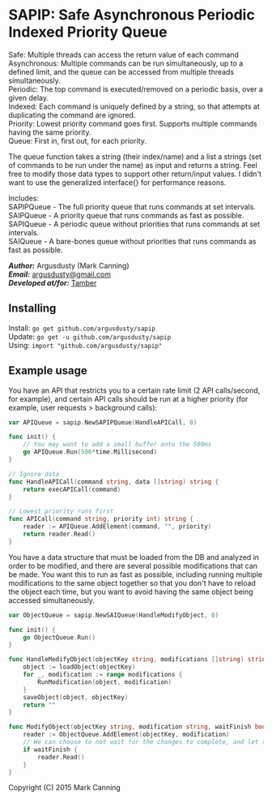 SAPIP: Safe Asynchronous Periodic Indexed Priority Queue
========================================================
Safe: Multiple threads can access the return value of each command
Asynchronous: Multiple commands can be run simultaneously, up to a defined limit, and the queue can be accessed from multiple threads simultaneously. <br>
Periodic: The top command is executed/removed on a periodic basis, over a given delay.  <br>
Indexed: Each command is uniquely defined by a string, so that attempts at duplicating the command are ignored.  <br>
Priority: Lowest priority command goes first. Supports multiple commands having the same priority.  <br>
Queue: First in, first out, for each priority.  <br>

The queue function takes a string (their index/name) and a list a strings (set of commands to be run under the name) as input and returns a string. Feel free to modify those data types to support other return/input values. I didn't want to use the generalized interface{} for performance reasons.

Includes: <br>
SAPIPQueue - The full priority queue that runs commands at set intervals. <br>
SAIPQueue - A priority queue that runs commands as fast as possible. <br>
SAPIQueue - A periodic queue without priorities that runs commands at set intervals. <br>
SAIQueue - A bare-bones queue without priorities that runs commands as fast as possible. <br>

***Author:*** Argusdusty (Mark Canning) <br>
***Email:*** argusdusty@gmail.com <br>
***Developed at/for:*** [Tamber](http://tamber.com/)

Installing
----------
Install: `go get github.com/argusdusty/sapip` <br>
Update: `go get -u github.com/argusdusty/sapip` <br>
Using: `import "github.com/argusdusty/sapip"` <br>

Example usage
-----------------------

You have an API that restricts you to a certain rate limit (2 API calls/second, for example), and certain API calls should be run at a higher priority (for example, user requests > background calls):

```go
var APIQueue = sapip.NewSAPIPQueue(HandleAPICall, 8)

func init() {
	// You may want to add a small buffer onto the 500ms
	go APIQueue.Run(500*time.Millisecond)
}

// Ignore data
func HandleAPICall(command string, data []string) string {
	return execAPICall(command)
}

// Lowest priority runs first
func APICall(command string, priority int) string {
	reader := APIQueue.AddElement(command, "", priority)
	return reader.Read()
}
```

You have a data structure that must be loaded from the DB and analyzed in order to be modified, and there are several possible modifications that can be made. You want this to run as fast as possible, including running multiple modifications to the same object together so that you don't have to reload the object each time, but you want to avoid having the same object being accessed simultaneously.

```go
var ObjectQueue = sapip.NewSAIQueue(HandleModifyObject, 8)

func init() {
	go ObjectQueue.Run()
}

func HandleModifyObject(objectKey string, modifications []string) string {
	object := loadObject(objectKey)
	for _, modification := range modifications {
		RunModification(object, modification)
	}
	saveObject(object, objectKey)
	return ""
}

func ModifyObject(objectKey string, modification string, waitFinish bool) {
	reader := ObjectQueue.AddElement(objectKey, modification)
	// We can choose to not wait for the changes to complete, and let them run in the background
	if waitFinish {
		reader.Read()
	}
}
```

Copyright (C) 2015  Mark Canning
